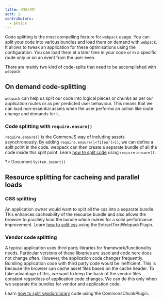 ```yaml
---
title: 代码分割
sort: 2
contributors:
  - pksjce
---
```


Code splitting is the most compelling feature for  `webpack` usage. You can split your code into various bundles and load them on demand with `webpack`. It allows to tweak an application for these optimisations using the configuration.
You can load them at a later time in your code or in a specific route only or on an event from the user even.

There are mainly two kind of code-splits that need to be accomplished with `webpack`

## On demand code-splitting

`webpack` can help us split our code into logical pieces or chunks as per our application routes or as per predicted user behaviour. This means that we can load non-essential assets when the user performs an action like route change and demands for it.

### Code splitting with `require.ensure()`

`require.ensure()` is the CommonJS way of including assets asynchronously. By adding `require.ensure([<fileurl>])`, we can define a split point in the code. webpack can then create a separate bundle of all the code inside this split point.
Learn [how to split code](/guides/code-splitting-require) using `require.ensure()`.

?> Document `System.import()`

## Resource splitting for cacheing and parallel loads

### CSS splitting

An application owner would want to split all the css into a separate bundle. This enhances cacheability of the resource bundle and also allows the browser to parallely load the bundle which makes for a solid performance improvement.
Learn [how to split css](/guides/code-splitting-css) using the ExtractTextWebpackPlugin.

### Vendor code splitting

A typical application uses third party libraries for framework/functionality needs. Particular versions of these libraries are used and code here does not change often. However, the application code changes frequently. Bundling application code with third party code would be inefficient. This is because the browser can cache asset files based on the cache header. To take advantage of this, we want to keep the hash of the vendor files constant regardless of application code changes. We can do this only when we separate the bundles for vendor and application code.

Learn [how to split vendor/library](/guides/code-splitting-libraries) code using the CommonsChunkPlugin.
